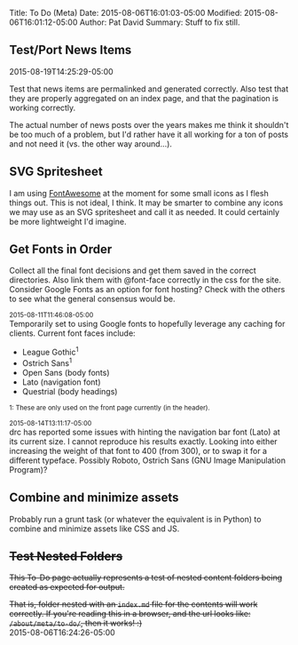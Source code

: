 Title: To Do (Meta)
Date: 2015-08-06T16:01:03-05:00
Modified: 2015-08-06T16:01:12-05:00
Author: Pat David
Summary: Stuff to fix still.

## Test/Port News Items

2015-08-19T14:25:29-05:00

Test that news items are permalinked and generated correctly.
Also test that they are properly aggregated on an index page, and that the 
pagination is working correctly.

The actual number of news posts over the years makes me think it shouldn't be too much of a problem,
but I'd rather have it all working for a ton of posts and not need it (vs. the other way around...).

## SVG Spritesheet

I am using [FontAwesome] at the moment for some small icons as I flesh things out.
This is not ideal, I think.
It may be smarter to combine any icons we may use as an SVG spritesheet and call it as needed.
It could certainly be more lightweight I'd imagine.


## Get Fonts in Order

Collect all the final font decisions and get them saved in the correct directories.
Also link them with @font-face correctly in the css for the site.
Consider Google Fonts as an option for font hosting?
Check with the others to see what the general consensus would be.

<small>2015-08-11T11:46:08-05:00</small>  
Temporarily set to using Google fonts to hopefully leverage any caching for clients.
Current font faces include:

* League Gothic<sup>1</sup>
* Ostrich Sans<sup>1</sup>
* Open Sans (body fonts)
* Lato (navigation font)
* Questrial (body headings)

<small>1: These are only used on the front page currently (in the header).</small>

<small>2015-08-14T13:11:17-05:00</small>  
drc has reported some issues with hinting the navigation bar font (Lato) at its current size.
I cannot reproduce his results exactly.
Looking into either increasing the weight of that font to 400 (from 300), or to swap it for a different typeface.
Possibly Roboto, Ostrich Sans (GNU Image Manipulation Program)?

## Combine and minimize assets

Probably run a grunt task (or whatever the equivalent is in Python) to combine and minimize assets like CSS and JS.


## <strike>Test Nested Folders</strike>

<strike>This To-Do page actually represents a test of nested content folders being created as expected for output.

That is, folder nested with an `index.md` file for the contents will work correctly.
If you're reading this in a browser, and the url looks like: `/about/meta/to-do/`, then it works! :)
</strike>  
2015-08-06T16:24:26-05:00


[FontAwesome]: http://fortawesome.github.io/Font-Awesome/
